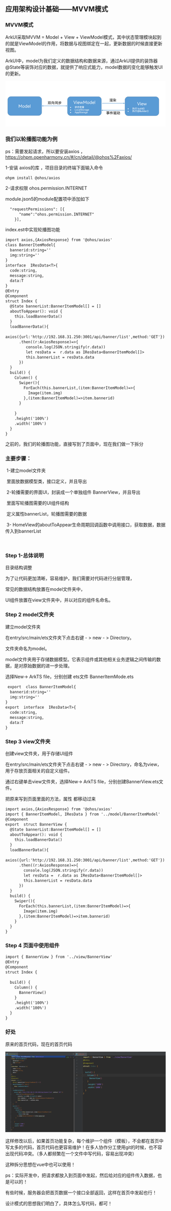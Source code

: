 ## **应用架构设计基础——MVVM模式**

### MVVM模式

ArkUI采取MVVM = Model + View + ViewModel模式，其中状态管理模块起到的就是ViewModel的作用，将数据与视图绑定在一起，更新数据的时候直接更新视图。



ArkUI中，model为我们定义的数据结构和数据来源，通过ArkUI提供的装饰器@State等装饰对应的数据，就提供了响应式能力，model数据的变化能够触发UI的更新。

![image-20250301102943783](mvvm模式.assets/image-20250301102943783.png)



### 我们以轮播图功能为例

ps：需要发起请求，所以要安装axios ， https://ohpm.openharmony.cn/#/cn/detail/@ohos%2Faxios/

1-安装 axios的库 ，项目目录的终端下面输入命令 

```
ohpm install @ohos/axios
```



2-请求权限 ohos.permission.INTERNET

module.json5的module配置项中添加如下

```
  "requestPermissions": [{
      "name":"ohos.permission.INTERNET"
    }],
```

index.est中实现轮播图功能

```
import axios,{AxiosResponse} from '@ohos/axios'
class BannerItemModel{
  bannerid:string=''
  img:string=''
}
interface  IResData<T>{
  code:string,
  message:string,
  data:T
}
@Entry
@Component
struct Index {
  @State bannerList:BannerItemModel[] = []
  aboutToAppear(): void {
    this.loadBannerData()
  }
  loadBannerData(){
    axios({url:'http://192.168.31.250:3001/api/banner/list',method:'GET'})
      .then((r:AxiosResponse)=>{
         console.log(JSON.stringify(r.data))
         let resData =  r.data as IResData<BannerItemModel[]>
         this.bannerList = resData.data
      })
  }
  build() {
    Column() {
      Swiper(){
        ForEach(this.bannerList,(item:BannerItemModel)=>{
          Image(item.img)
        },(item:BannerItemModel)=>item.bannerid)
      }

    }
    .height('100%')
    .width('100%')
  }
}
```







之前的，我们的轮播图功能，直接写到了页面中，现在我们做一下拆分

### 主要步骤：



​    1-建立model文件夹

​		里面放数据模型类，接口定义，并且导出

​	2-轮播需要的界面UI，封装成一个单独组件 BannerView，并且导出

​			里面写轮播图需要的UI组件结构

​			定义属性bannerList，轮播图需要的数据 

​     3-   HomeView的aboutToAppear生命周期回调函数中调用接口，获取数据，数据传入到bannerList

​    



### Step 1-总体说明

目录结构调整

为了让代码更加清晰，容易维护，我们需要对代码进行分层管理，

常见的数据结构放置在model文件夹中，

UI组件放置在view文件夹中，并以对应的组件名命名。

### Step 2 model文件夹

建立model文件夹

在entry/src/main/ets文件夹下点击右键 - > new - > Directory。

文件夹命名为model。

model文件夹用于存储数据模型。它表示组件或其他相关业务逻辑之间传输的数据，是对原始数据的进一步处理。

选择New-> ArkTS file，分别创建 ets文件 BannerItemMode.ets

```
 export  class BannerItemModel{
  bannerid:string=''
  img:string=''
}
export  interface  IResData<T>{
  code:string,
  message:string,
  data:T
}
```





### Step 3 view文件夹

创建view文件夹，用于存储UI组件

在entry/src/main/ets文件夹下点击右键 - > new - > Directory，命名为view，用于存放页面相关的自定义组件。

通过右键单击view文件夹，选择New-> ArkTS file，分别创建BannerView.ets文件。



把原来写到页面里面的方法，属性 都移动过来

```
import axios,{AxiosResponse} from '@ohos/axios'
import { BannerItemModel, IResData } from '../model/BannerItemModel'
@Component
export  struct BannerView {
  @State bannerList:BannerItemModel[] = []
  aboutToAppear(): void {
    this.loadBannerData()
  }
  loadBannerData(){
    axios({url:'http://192.168.31.250:3001/api/banner/list',method:'GET'})
      .then((r:AxiosResponse)=>{
        console.log(JSON.stringify(r.data))
        let resData =  r.data as IResData<BannerItemModel[]>
        this.bannerList = resData.data
      })
  }
  build() {
    Swiper(){
      ForEach(this.bannerList,(item:BannerItemModel)=>{
        Image(item.img)
      },(item:BannerItemModel)=>item.bannerid)
    }
  }
}
```





### Step 4 页面中使用组件

```
import { BannerView } from '../view/BannerView'
@Entry
@Component
struct Index {

  build() {
    Column() {
      BannerView()
    }
    .height('100%')
    .width('100%')
  }
}
```

### 好处

原来的首页代码，现在的首页代码

![image-20250301114310820](mvvm模式.assets/image-20250301114310820.png)



这样修改以后，如果首页功能复杂，每个维护一个组件（模板），不会都在首页中写太多的代码，首页代码也更容易维护！在多人协作分工使用git的时候，也不容出现代码冲突。（多人都频繁在一个文件中写代码，容易出现冲突）



这种拆分思想在vue中也可以使用！



ps：实际开发中，把请求都放入到页面中发起，然后给对应的组件传入数据，也是可以的！

​     有些时候，服务器会把首页数据一个接口全部返回，这样在首页中发起也行！

设计模式的思想我们明白了，具体怎么写代码，都可！